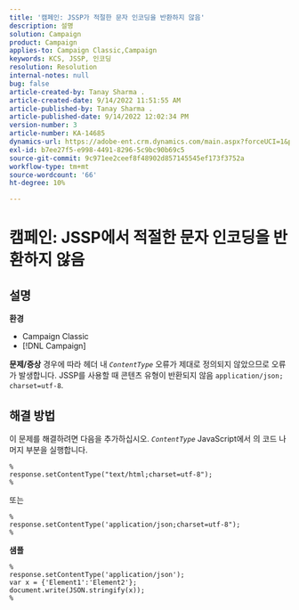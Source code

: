 ```yaml
---
title: '캠페인: JSSP가 적절한 문자 인코딩을 반환하지 않음'
description: 설명
solution: Campaign
product: Campaign
applies-to: Campaign Classic,Campaign
keywords: KCS, JSSP, 인코딩
resolution: Resolution
internal-notes: null
bug: false
article-created-by: Tanay Sharma .
article-created-date: 9/14/2022 11:51:55 AM
article-published-by: Tanay Sharma .
article-published-date: 9/14/2022 12:02:34 PM
version-number: 3
article-number: KA-14685
dynamics-url: https://adobe-ent.crm.dynamics.com/main.aspx?forceUCI=1&pagetype=entityrecord&etn=knowledgearticle&id=42acc49e-2334-ed11-9db1-002248086735
exl-id: b7ee27f5-e998-4491-8296-5c9bc90b69c5
source-git-commit: 9c971ee2ceef8f48902d857145545ef173f3752a
workflow-type: tm+mt
source-wordcount: '66'
ht-degree: 10%

---
```


# 캠페인: JSSP에서 적절한 문자 인코딩을 반환하지 않음

## 설명

<b>환경</b>
- Campaign Classic
- [!DNL Campaign]



<b>문제/증상</b>
경우에 따라 헤더 내 *`ContentType`* 오류가 제대로 정의되지 않았으므로 오류가 발생합니다. JSSP를 사용할 때 콘텐츠 유형이 반환되지 않음 `application/json; charset=utf-8`.


## 해결 방법


이 문제를 해결하려면 다음을 추가하십시오. *`ContentType`* JavaScript에서 의 코드 나머지 부분을 실행합니다.


```
%
response.setContentType("text/html;charset=utf-8");
%
```




또는




```
%
response.setContentType('application/json;charset=utf-8");
%
```


<b>샘플</b>


```
%
response.setContentType('application/json');
var x = {'Element1':'Element2'};
document.write(JSON.stringify(x));
%
```
